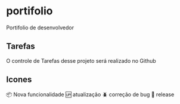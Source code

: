 # portifolio
Portifolio de desenvolvedor

## Tarefas
O controle de Tarefas desse projeto será realizado no Github

## Icones

:package: Nova funcionalidade
:up: atualização
:beetle: correção de bug
:checkered_flag: release